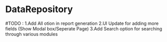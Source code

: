 # DataRepository

#TODO : 
  1.Add All otion in report generation
  2.UI Update for adding more fields (Show Modal box/Seperate Page)
  3.Add Search option for searching through various modules
